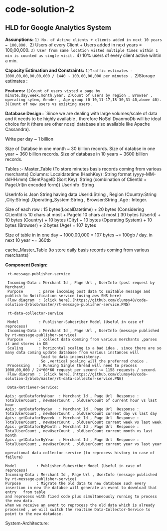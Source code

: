 # code-solution-2
## HLD for Google Analytics System

**Assunptions:**
`1) No. of Active clients + clients added in next 10 years = 100,000.
`2) Users of every Client + Users added in next years = 100,00,000.
`3) User from same location visted multiple times within 1 min is counted as single visit.
`4) 10% users of every client active wihtin a min.

**Capacity Estimation and Constraints:**
`1)Traffic estimates - 1000,00,00,00,00,000 / 1440 ~ 100,00,00,000 per minutes .
`2)Storage estimates : 

**Features:**
`1)Count of users visted a page by minute,day,week,month,year.
2)Count of users by region , Browser , operating sytem, Gender , Age group (0-10,11-17,18-30,31-40,above 40).
3)Count of new users vs existing users.`

**Database Design :**
`Since we are dealing with large volumes/scale of data and it needs to be highly available , therefore NoSql DyanmoDb will be ideal
choice for it (there are other nosql database also available like Apache Cassandra).

Write per day ~ 1 billion

Size of Databse in one month ~ 30 billion records.
Size of databse in one year ~ 360 billion records.
Size of database in 10 years ~ 3600 billion records.

Tables :-
Master_Table  (To store minutes basis records coming from various merchants) 
Columns: 
Localdatetime (HashKey) :String  format (yyyy-MM-ddHH:mm)
ClientPageID (Sort Key) :String (combination of ClientId + PageUrl(in encoded form))
UserInfo :String
         
UserInfo is Json String having data
UserId:String , Region (Country:String ,City:String) ,Operating_System:String , Browser:String ,Age : Integer.

Size of each row :
15 bytes(LocalDatetime) + 20 bytes (Considering CLientId is 10 chars at most + PageId 10 chars at most ) 
30 bytes (UserId) + 10 bytes (Country) + 10 bytes (City) + 10 bytes (Operating System) + 10 bytes (Browser) + 2 bytes (Age) = 107 bytes

Size of table in in one day ~ 1000,00,000 * 107 bytes ~= 100gb / day.
in next 10 year ~= 360tb

cache_Master_Table (to store daily basis records coming from various merchants)`

**Component Design:**
    
     rt-message-publisher-service
     
     Incoming-Data : Merchant Id , Page Url , UserInfo (post request by Merchant)
     Purpose       : parse incoming post data to suitable message and publish to Notification service (using aws SNS here)
     Flow diagram  : [click here],(https://github.com/clumsy48/code-solution-2/blob/master/rt-message-publisher-service.PNG)
     
     rt-data-collector-service
     
     Model         : Publisher-Subcsriber Model (Useful in case of reprocess)
     Incoming-Data : Merchant Id , Page Url , UserInfo (message published by rt-message-publisher-service)
     Purpose       : collect data comming from various merchants ,parses it and stores in DB
     Scaling       : horizontal scaling is a bad idea , since there are so many data coming update database from various instances will
                    lead to data inconsistency.
                    So ,vertical scaling will the preferred choice .
     Processing    : Running Single thread will need to process  1000,00,000 / 24*60*60 request per second ~= 1158 requests / second.                 
     Flow diagram  : [click here],(https://github.com/clumsy48/code-solution-2/blob/master/rt-data-collector-service.PNG)
     
     Data-Retriever-Service:
     
    Apis: getDataforbyHour  : Merchant Id , Page Url  Response : TotalUserCount , newUserCount , oldUserCount of current hour vs last hour
    Apis: getDataforbyday   : Merchant Id , Page Url  Response : TotalUserCount , newUserCount , oldUserCount current day vs last day
    Apis: getDataforByweek  : Merchant Id , Page Url  Response : TotalUserCount , newUserCount , oldUserCount current week vs last week
    Apis: getDataforByMonth : Merchant Id , Page Url  Response : TotalUserCount , newUserCount , oldUserCount current month vs last month
    Apis: getDataforByYear  : Merchant Id , Page Url  Response : TotalUserCount , newUserCount , oldUserCount current year vs last year
    
    operational-data-collector-service (to reprocess history in case of failure)
    
    Model         : Publisher-Subcsriber Model (Useful in case of reprocess)
    Incoming-Data : Merchant Id , Page Url , UserInfo (message published by rt-message-publisher-service)
    Purpose       : Migrate the old data to new database such every insertion in new the databse will generate an event to download that entry   from table 
    and reprocess with fixed code plus simultaneously running to process the new data.
    when we receive an event to reprocess the old data which is already processed , we will switch the realtime Data-Collector-Service to 
    point to the new datadase.
   
System-Architecture:




